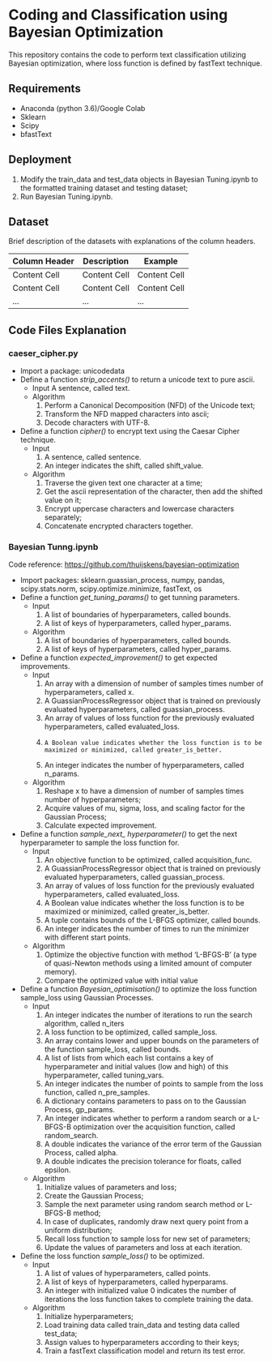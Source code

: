 # Coding and Classification using Bayesian Optimization 
This repository contains the code to perform text classification utilizing Bayesian optimization, where loss function is defined by fastText technique. 

## Requirements
* Anaconda (python 3.6)/Google Colab
* Sklearn
* Scipy
* bfastText

## Deployment
1.	Modify the train_data and test_data objects in Bayesian Tuning.ipynb to the formatted training dataset and testing dataset;
2.	Run Bayesian Tuning.ipynb.

## Dataset
Brief description of the datasets with explanations of the column headers.

| Column Header  | Description | Example |
| ------------- | ------------- |------------- |
| Content Cell  | Content Cell  | Content Cell  |
| Content Cell  | Content Cell  | Content Cell  |
| ...  | ...  | ...  |

## Code Files Explanation

### caeser_cipher.py
* Import a package: unicodedata
* Define a function *strip_accents()* to return a unicode text to pure ascii. 
   * Input
      A sentence, called text.
  * Algorithm
      1. Perform a Canonical Decomposition (NFD) of the Unicode text;
      2. Transform the NFD mapped characters into ascii;
      3.  Decode characters with UTF-8.
* Define a function *cipher()* to encrypt text using the Caesar Cipher technique.
   * Input
      1.	A sentence, called sentence.
      2.	An integer indicates the shift, called shift_value.
   * Algorithm
      1.	Traverse the given text one character at a time;
      2.	Get the ascii representation of the character, then add the shifted value on it;
      3.	Encrypt uppercase characters and lowercase characters separately;
      4.	Concatenate encrypted characters together.

### Bayesian Tunng.ipynb
Code reference: https://github.com/thuijskens/bayesian-optimization
* Import packages: sklearn.guassian_process, numpy, pandas, scipy.stats.norm, scipy.optimize.minimize, fastText, os
* Define a function *get_tuning_params()* to get tunning parameters.
   * Input
      1.	A list of boundaries of hyperparameters, called bounds.
      2.	A list of keys of hyperparameters, called hyper_params.
   * Algorithm
      1.	A list of boundaries of hyperparameters, called bounds.
      2.	A list of keys of hyperparameters, called hyper_params.
* Define a function *expected_improvement()* to get expected improvements.
   * Input
      1.	An array with a dimension of number of samples times number of hyperparameters, called x.
      2.	A GuassianProcessRegressor object that is trained on previously evaluated hyperparameters, called guassian_process.
      3.	An array of values of loss function for the previously evaluated hyperparameters, called evaluated_loss.
      4.	 A Boolean value indicates whether the loss function is to be maximized or minimized, called greater_is_better.
      5.	An integer indicates the number of hyperparameters, called n_params.
   * Algorithm
      1.	Reshape x to have a dimension of number of samples times number of hyperparameters;
      2.	Acquire values of mu, sigma, loss, and scaling factor for the Gaussian Process;
      3.	Calculate expected improvement.
* Define a function *sample_next_ hyperparameter()* to get the next hyperparameter to sample the loss function for. 
   * Input
      1.	An objective function to be optimized, called acquisition_func.
      2.	A GuassianProcessRegressor object that is trained on previously evaluated hyperparameters, called guassian_process.
      3.	An array of values of loss function for the previously evaluated hyperparameters, called evaluated_loss.
      4.	A Boolean value indicates whether the loss function is to be maximized or minimized, called greater_is_better.
      5. A tuple contains bounds of the L-BFGS optimizer, called bounds.
      6.	An integer indicates the number of times to run the minimizer with different start points.
   * Algorithm
      1.	Optimize the objective function with method ‘L-BFGS-B’ (a type of quasi-Newton methods using a limited amount of computer memory).
      2.	Compare the optimized value with initial value
* Define a function *Bayesian_optimisation()* to optimize the loss function sample_loss using Gaussian Processes. 
   * Input
      1.	An integer indicates the number of iterations to run the search algorithm, called n_iters
      2.	A loss function to be optimized, called sample_loss.
      3.	An array contains lower and upper bounds on the parameters of the function sample_loss, called bounds.
      4.	A list of lists from which each list contains a key of hyperparameter and initial values (low and high) of this hyperparameter, called tuning_vars.
      5.	An integer indicates the number of points to sample from the loss function, called n_pre_samples.
      6.	A dictionary contains parameters to pass on to the Gaussian Process, gp_params.
      7.	An integer indicates whether to perform a random search or a L-BFGS-B optimization over the acquisition function, called random_search.
      8.	A double indicates the variance of the error term of the Gaussian Process, called alpha.
      9.	A double indicates the precision tolerance for floats, called epsilon.
   * Algorithm
      1.	Initialize values of parameters and loss;
      2.	Create the Gaussian Process;
      3.	Sample the next parameter using random search method or L-BFGS-B method;
      4.	In case of duplicates, randomly draw next query point from a uniform distribution;
      5.	Recall loss function to sample loss for new set of parameters;
      6. Update the values of parameters and loss at each iteration.
* Define the loss function *sample_loss()* to be optimized. 
   * Input
      1.	A list of values of hyperparameters, called points.
      2.	A list of keys of hyperparameters, called hyperparams.
      3.	An integer with initialized value 0 indicates the number of iterations the loss function takes to complete training the data.
   * Algorithm
      1.	Initialize hyperparameters;
      2.	Load training data called train_data and testing data called test_data;
      3.	Assign values to hyperparameters according to their keys;
      4.	Train a fastText classification model and return its test error.
